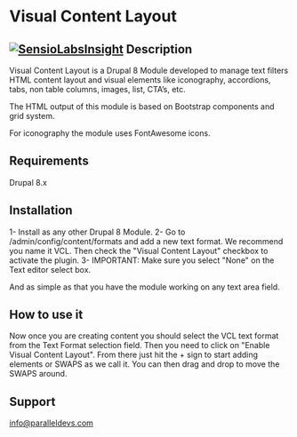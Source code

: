 # Visual Content Layout
[![SensioLabsInsight](https://insight.sensiolabs.com/projects/caba99f3-16eb-4bee-8f2a-349a33a61afe/mini.png)](https://insight.sensiolabs.com/projects/caba99f3-16eb-4bee-8f2a-349a33a61afe)
Description
-----------
Visual Content Layout is a Drupal 8 Module developed to manage text filters HTML content layout and visual elements like  iconography, accordions, tabs, non table columns, images, list, CTA’s, etc.

The HTML output of this module is based on Bootstrap components and grid system.

For iconography the module uses FontAwesome icons.

Requirements
------------
Drupal 8.x

Installation
------------
1- Install as any other Drupal 8 Module.
2- Go to /admin/config/content/formats and add a new text format. 
We recommend you name it VCL. Then check the "Visual Content Layout" checkbox
to activate the plugin. 
3- IMPORTANT: Make sure you select "None" on the Text editor select box.

And as simple as that you have the module working on any
text area field.

How to use it
-------------
Now once you are creating content you should select the VCL text format from the Text Format selection field.
Then you need to click on "Enable Visual Content Layout".
From there just hit the + sign to start adding elements or SWAPS as we call it.
You can then drag and drop to move the SWAPS around.


Support
-------
info@paralleldevs.com
